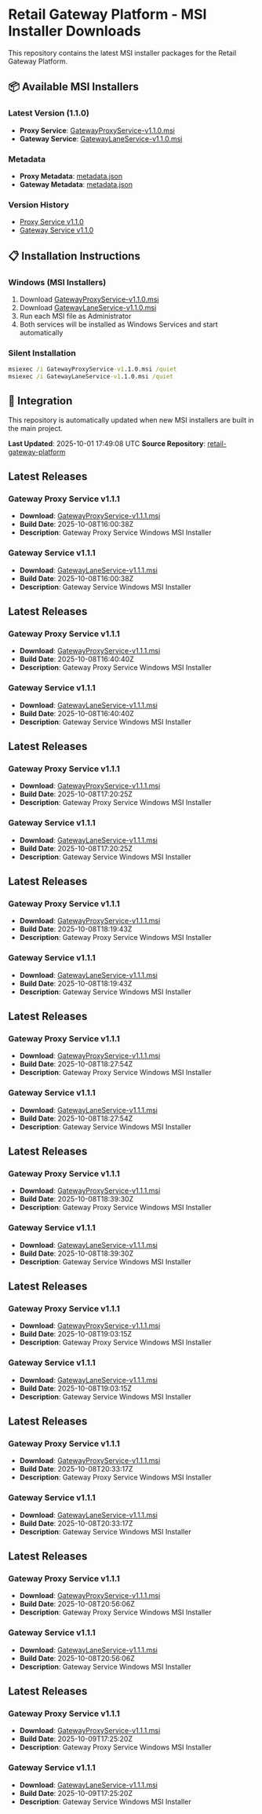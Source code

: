 # Retail Gateway Platform - MSI Installer Downloads

This repository contains the latest MSI installer packages for the Retail Gateway Platform.

## 📦 Available MSI Installers

### Latest Version (1.1.0)
- **Proxy Service**: [GatewayProxyService-v1.1.0.msi](proxy-service/latest/GatewayProxyService-v1.1.0.msi)
- **Gateway Service**: [GatewayLaneService-v1.1.0.msi](gateway-service/latest/GatewayLaneService-v1.1.0.msi)

### Metadata
- **Proxy Metadata**: [metadata.json](proxy-service/latest/metadata.json)
- **Gateway Metadata**: [metadata.json](gateway-service/latest/metadata.json)

### Version History
- [Proxy Service v1.1.0](proxy-service/1.1.0/)
- [Gateway Service v1.1.0](gateway-service/1.1.0/)

## 📋 Installation Instructions

### Windows (MSI Installers)
1. Download [GatewayProxyService-v1.1.0.msi](proxy-service/latest/GatewayProxyService-v1.1.0.msi)
2. Download [GatewayLaneService-v1.1.0.msi](gateway-service/latest/GatewayLaneService-v1.1.0.msi)
3. Run each MSI file as Administrator
4. Both services will be installed as Windows Services and start automatically

### Silent Installation
```cmd
msiexec /i GatewayProxyService-v1.1.0.msi /quiet
msiexec /i GatewayLaneService-v1.1.0.msi /quiet
```

## 🔗 Integration

This repository is automatically updated when new MSI installers are built in the main project.

**Last Updated**: 2025-10-01 17:49:08 UTC
**Source Repository**: [retail-gateway-platform](https://github.com/sweet-spoter/retail-gateway-platform)

## Latest Releases

### Gateway Proxy Service v1.1.1
- **Download**: [GatewayProxyService-v1.1.1.msi](proxy-service/1.1.1/GatewayProxyService-v1.1.1.msi)
- **Build Date**: 2025-10-08T16:00:38Z
- **Description**: Gateway Proxy Service Windows MSI Installer

### Gateway Service v1.1.1
- **Download**: [GatewayLaneService-v1.1.1.msi](gateway-service/1.1.1/GatewayLaneService-v1.1.1.msi)
- **Build Date**: 2025-10-08T16:00:38Z
- **Description**: Gateway Service Windows MSI Installer


## Latest Releases

### Gateway Proxy Service v1.1.1
- **Download**: [GatewayProxyService-v1.1.1.msi](proxy-service/1.1.1/GatewayProxyService-v1.1.1.msi)
- **Build Date**: 2025-10-08T16:40:40Z
- **Description**: Gateway Proxy Service Windows MSI Installer

### Gateway Service v1.1.1
- **Download**: [GatewayLaneService-v1.1.1.msi](gateway-service/1.1.1/GatewayLaneService-v1.1.1.msi)
- **Build Date**: 2025-10-08T16:40:40Z
- **Description**: Gateway Service Windows MSI Installer


## Latest Releases

### Gateway Proxy Service v1.1.1
- **Download**: [GatewayProxyService-v1.1.1.msi](proxy-service/1.1.1/GatewayProxyService-v1.1.1.msi)
- **Build Date**: 2025-10-08T17:20:25Z
- **Description**: Gateway Proxy Service Windows MSI Installer

### Gateway Service v1.1.1
- **Download**: [GatewayLaneService-v1.1.1.msi](gateway-service/1.1.1/GatewayLaneService-v1.1.1.msi)
- **Build Date**: 2025-10-08T17:20:25Z
- **Description**: Gateway Service Windows MSI Installer


## Latest Releases

### Gateway Proxy Service v1.1.1
- **Download**: [GatewayProxyService-v1.1.1.msi](proxy-service/1.1.1/GatewayProxyService-v1.1.1.msi)
- **Build Date**: 2025-10-08T18:19:43Z
- **Description**: Gateway Proxy Service Windows MSI Installer

### Gateway Service v1.1.1
- **Download**: [GatewayLaneService-v1.1.1.msi](gateway-service/1.1.1/GatewayLaneService-v1.1.1.msi)
- **Build Date**: 2025-10-08T18:19:43Z
- **Description**: Gateway Service Windows MSI Installer


## Latest Releases

### Gateway Proxy Service v1.1.1
- **Download**: [GatewayProxyService-v1.1.1.msi](proxy-service/1.1.1/GatewayProxyService-v1.1.1.msi)
- **Build Date**: 2025-10-08T18:27:54Z
- **Description**: Gateway Proxy Service Windows MSI Installer

### Gateway Service v1.1.1
- **Download**: [GatewayLaneService-v1.1.1.msi](gateway-service/1.1.1/GatewayLaneService-v1.1.1.msi)
- **Build Date**: 2025-10-08T18:27:54Z
- **Description**: Gateway Service Windows MSI Installer


## Latest Releases

### Gateway Proxy Service v1.1.1
- **Download**: [GatewayProxyService-v1.1.1.msi](proxy-service/1.1.1/GatewayProxyService-v1.1.1.msi)
- **Build Date**: 2025-10-08T18:39:30Z
- **Description**: Gateway Proxy Service Windows MSI Installer

### Gateway Service v1.1.1
- **Download**: [GatewayLaneService-v1.1.1.msi](gateway-service/1.1.1/GatewayLaneService-v1.1.1.msi)
- **Build Date**: 2025-10-08T18:39:30Z
- **Description**: Gateway Service Windows MSI Installer


## Latest Releases

### Gateway Proxy Service v1.1.1
- **Download**: [GatewayProxyService-v1.1.1.msi](proxy-service/1.1.1/GatewayProxyService-v1.1.1.msi)
- **Build Date**: 2025-10-08T19:03:15Z
- **Description**: Gateway Proxy Service Windows MSI Installer

### Gateway Service v1.1.1
- **Download**: [GatewayLaneService-v1.1.1.msi](gateway-service/1.1.1/GatewayLaneService-v1.1.1.msi)
- **Build Date**: 2025-10-08T19:03:15Z
- **Description**: Gateway Service Windows MSI Installer


## Latest Releases

### Gateway Proxy Service v1.1.1
- **Download**: [GatewayProxyService-v1.1.1.msi](proxy-service/1.1.1/GatewayProxyService-v1.1.1.msi)
- **Build Date**: 2025-10-08T20:33:17Z
- **Description**: Gateway Proxy Service Windows MSI Installer

### Gateway Service v1.1.1
- **Download**: [GatewayLaneService-v1.1.1.msi](gateway-service/1.1.1/GatewayLaneService-v1.1.1.msi)
- **Build Date**: 2025-10-08T20:33:17Z
- **Description**: Gateway Service Windows MSI Installer


## Latest Releases

### Gateway Proxy Service v1.1.1
- **Download**: [GatewayProxyService-v1.1.1.msi](proxy-service/1.1.1/GatewayProxyService-v1.1.1.msi)
- **Build Date**: 2025-10-08T20:56:06Z
- **Description**: Gateway Proxy Service Windows MSI Installer

### Gateway Service v1.1.1
- **Download**: [GatewayLaneService-v1.1.1.msi](gateway-service/1.1.1/GatewayLaneService-v1.1.1.msi)
- **Build Date**: 2025-10-08T20:56:06Z
- **Description**: Gateway Service Windows MSI Installer


## Latest Releases

### Gateway Proxy Service v1.1.1
- **Download**: [GatewayProxyService-v1.1.1.msi](proxy-service/1.1.1/GatewayProxyService-v1.1.1.msi)
- **Build Date**: 2025-10-09T17:25:20Z
- **Description**: Gateway Proxy Service Windows MSI Installer

### Gateway Service v1.1.1
- **Download**: [GatewayLaneService-v1.1.1.msi](gateway-service/1.1.1/GatewayLaneService-v1.1.1.msi)
- **Build Date**: 2025-10-09T17:25:20Z
- **Description**: Gateway Service Windows MSI Installer


